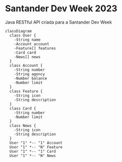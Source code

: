 # Santander Dev Week 2023
Java RESTful API criada para a Santander Dev Week

```mermaid
classDiagram
  class User {
    -String name
    -Account account
    -Feature[] features
    -Card card
    -News[] news
  }
  class Account {
    -String number
    -String agency
    -Number balance
    -Number limit
  }
  class Feature {
    -String icon
    -String description
  }
  class Card {
    -String number
    -Number limit
  }
  class News {
    -String icon
    -String description
  }
  User "1" *-- "1" Account
  User "1" *-- "N" Feature
  User "1" *-- "1" Card
  User "1" *-- "N" News
```
